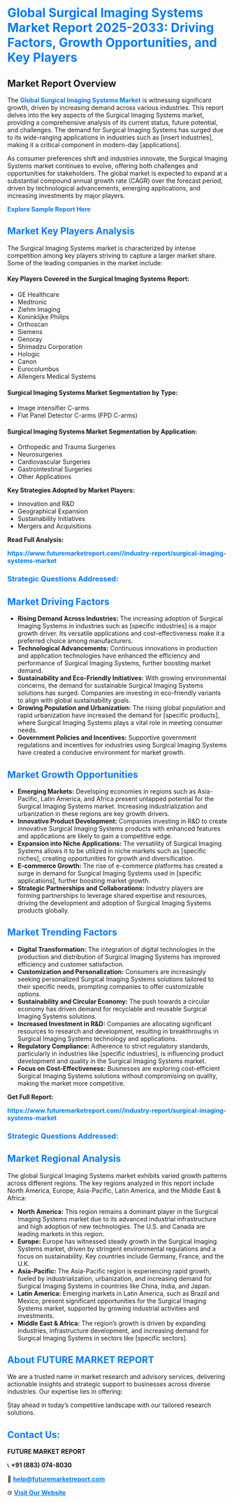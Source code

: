 <h1 style="color: #007BFF;">Global Surgical Imaging Systems Market Report 2025-2033: Driving Factors, Growth Opportunities, and Key Players</h1>

<section id="overview">
<h2>Market Report Overview</h2>
<p>The <a href="https://www.futuremarketreport.com//industry-report/surgical-imaging-systems-market" style="color: #007BFF; text-decoration: none;"><strong>Global Surgical Imaging Systems Market</strong></a> is witnessing significant growth, driven by increasing demand across various industries. This report delves into the key aspects of the Surgical Imaging Systems market, providing a comprehensive analysis of its current status, future potential, and challenges. The demand for Surgical Imaging Systems has surged due to its wide-ranging applications in industries such as [insert industries], making it a critical component in modern-day [applications].</p>
<p>As consumer preferences shift and industries innovate, the Surgical Imaging Systems market continues to evolve, offering both challenges and opportunities for stakeholders. The global market is expected to expand at a substantial compound annual growth rate (CAGR) over the forecast period, driven by technological advancements, emerging applications, and increasing investments by major players.</p>
</section>

<section id="overview">
<p><a href="https://www.futuremarketreport.com//request-sample/reportId=82643" style="color: #007BFF; text-decoration: none;"><strong>Explore Sample Report Here</strong></a></p>
</section>

<section id="key-players">
<h2 style="color: #007BFF;">Market Key Players Analysis</h2>
<p>The Surgical Imaging Systems market is characterized by intense competition among key players striving to capture a larger market share. Some of the leading companies in the market include:</p>
<h4>Key Players Covered in the Surgical Imaging Systems Report:</h4>
<ul><li>GE Healthcare</li><li>Medtronic</li><li>Ziehm Imaging</li><li>Koninklijke Philips</li><li>Orthoscan</li><li>Siemens</li><li>Genoray</li><li>Shimadzu Corporation</li><li>Hologic</li><li>Canon</li><li>Eurocolumbus</li><li>Allengers Medical Systems</li></ul>
<h4>Surgical Imaging Systems Market Segmentation by Type:</h4>
<ul><li>Image intensifier C-arms</li><li>Flat Panel Detector C-arms (FPD C-arms)</li></ul>

<h4>Surgical Imaging Systems Market Segmentation by Application:</h4>
<ul><li>Orthopedic and Trauma Surgeries</li><li>Neurosurgeries</li><li>Cardiovascular Surgeries</li><li>Gastrointestinal Surgeries</li><li>Other Applications</li></ul>
<p><strong>Key Strategies Adopted by Market Players:</strong></p>
<ul>
<li>Innovation and R&D</li>
<li>Geographical Expansion</li>
<li>Sustainability Initiatives</li>
<li>Mergers and Acquisitions</li>
</ul>
</section>

<section>
<p><strong>Read Full Analysis: </strong></p><a href="https://www.futuremarketreport.com//industry-report/surgical-imaging-systems-market" style="color: #007BFF; text-decoration: none;"><strong>https://www.futuremarketreport.com//industry-report/surgical-imaging-systems-market</strong></a>
<h3 style="color: #007BFF;">Strategic Questions Addressed:</h3>
</section>

<section id="driving-factors">
<h2 style="color: #007BFF;">Market Driving Factors</h2>
<ul>
<li><strong>Rising Demand Across Industries:</strong> The increasing adoption of Surgical Imaging Systems in industries such as [specific industries] is a major growth driver. Its versatile applications and cost-effectiveness make it a preferred choice among manufacturers.</li>
<li><strong>Technological Advancements:</strong> Continuous innovations in production and application technologies have enhanced the efficiency and performance of Surgical Imaging Systems, further boosting market demand.</li>
<li><strong>Sustainability and Eco-Friendly Initiatives:</strong> With growing environmental concerns, the demand for sustainable Surgical Imaging Systems solutions has surged. Companies are investing in eco-friendly variants to align with global sustainability goals.</li>
<li><strong>Growing Population and Urbanization:</strong> The rising global population and rapid urbanization have increased the demand for [specific products], where Surgical Imaging Systems plays a vital role in meeting consumer needs.</li>
<li><strong>Government Policies and Incentives:</strong> Supportive government regulations and incentives for industries using Surgical Imaging Systems have created a conducive environment for market growth.</li>
</ul>
</section>

<section id="growth-opportunities">
<h2 style="color: #007BFF;">Market Growth Opportunities</h2>
<ul>
<li><strong>Emerging Markets:</strong> Developing economies in regions such as Asia-Pacific, Latin America, and Africa present untapped potential for the Surgical Imaging Systems market. Increasing industrialization and urbanization in these regions are key growth drivers.</li>
<li><strong>Innovative Product Development:</strong> Companies investing in R&D to create innovative Surgical Imaging Systems products with enhanced features and applications are likely to gain a competitive edge.</li>
<li><strong>Expansion into Niche Applications:</strong> The versatility of Surgical Imaging Systems allows it to be utilized in niche markets such as [specific niches], creating opportunities for growth and diversification.</li>
<li><strong>E-commerce Growth:</strong> The rise of e-commerce platforms has created a surge in demand for Surgical Imaging Systems used in [specific applications], further boosting market growth.</li>
<li><strong>Strategic Partnerships and Collaborations:</strong> Industry players are forming partnerships to leverage shared expertise and resources, driving the development and adoption of Surgical Imaging Systems products globally.</li>
</ul>
</section>

<section id="trending-factors">
<h2 style="color: #007BFF;">Market Trending Factors</h2>
<ul>
<li><strong>Digital Transformation:</strong> The integration of digital technologies in the production and distribution of Surgical Imaging Systems has improved efficiency and customer satisfaction.</li>
<li><strong>Customization and Personalization:</strong> Consumers are increasingly seeking personalized Surgical Imaging Systems solutions tailored to their specific needs, prompting companies to offer customizable options.</li>
<li><strong>Sustainability and Circular Economy:</strong> The push towards a circular economy has driven demand for recyclable and reusable Surgical Imaging Systems solutions.</li>
<li><strong>Increased Investment in R&D:</strong> Companies are allocating significant resources to research and development, resulting in breakthroughs in Surgical Imaging Systems technology and applications.</li>
<li><strong>Regulatory Compliance:</strong> Adherence to strict regulatory standards, particularly in industries like [specific industries], is influencing product development and quality in the Surgical Imaging Systems market.</li>
<li><strong>Focus on Cost-Effectiveness:</strong> Businesses are exploring cost-efficient Surgical Imaging Systems solutions without compromising on quality, making the market more competitive.</li>
</ul>
</section>

<section>
<p><strong>Get Full Report: </strong></p><a href="https://www.futuremarketreport.com//industry-report/surgical-imaging-systems-market" style="color: #007BFF; text-decoration: none;"><strong>https://www.futuremarketreport.com//industry-report/surgical-imaging-systems-market</strong></a>
<h3 style="color: #007BFF;">Strategic Questions Addressed:</h3>
</section>


<section id="regional-analysis">
<h2 style="color: #007BFF;">Market Regional Analysis</h2>
<p>The global Surgical Imaging Systems market exhibits varied growth patterns across different regions. The key regions analyzed in this report include North America, Europe, Asia-Pacific, Latin America, and the Middle East & Africa:</p>
<ul>
<li><strong>North America:</strong> This region remains a dominant player in the Surgical Imaging Systems market due to its advanced industrial infrastructure and high adoption of new technologies. The U.S. and Canada are leading markets in this region.</li>
<li><strong>Europe:</strong> Europe has witnessed steady growth in the Surgical Imaging Systems market, driven by stringent environmental regulations and a focus on sustainability. Key countries include Germany, France, and the U.K.</li>
<li><strong>Asia-Pacific:</strong> The Asia-Pacific region is experiencing rapid growth, fueled by industrialization, urbanization, and increasing demand for Surgical Imaging Systems in countries like China, India, and Japan.</li>
<li><strong>Latin America:</strong> Emerging markets in Latin America, such as Brazil and Mexico, present significant opportunities for the Surgical Imaging Systems market, supported by growing industrial activities and investments.</li>
<li><strong>Middle East & Africa:</strong> The region’s growth is driven by expanding industries, infrastructure development, and increasing demand for Surgical Imaging Systems in sectors like [specific sectors].</li>
</ul>
</section>

<footer>
<h2 style="color: #007BFF;">About FUTURE MARKET REPORT</h2>
<p>We are a trusted name in market research and advisory services, delivering actionable insights and strategic support to businesses across diverse industries. Our expertise lies in offering:</p>

<p>Stay ahead in today’s competitive landscape with our tailored research solutions.</p>

<h2 style="color: #007BFF;">Contact Us:</h2>
<p><strong>FUTURE MARKET REPORT</strong></p>
<p>📞 <strong>+91 (883) 074-8030</strong></p>
<p>📧 <strong><a href="mailto:help@futuremarketreport.com" style="color: #007BFF;">help@futuremarketreport.com</a></strong></p>
<p>🌐 <strong><a href="https://www.futuremarketreport.com/" style="color: #007BFF;">Visit Our Website</a></strong></p>
</footer>